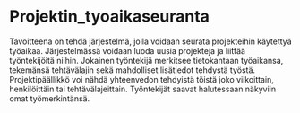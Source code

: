 # Projektin_tyoaikaseuranta

Tavoitteena on tehdä järjestelmä, jolla voidaan seurata projekteihin käytettyä työaikaa. Järjestelmässä voidaan luoda uusia projekteja ja liittää työntekijöitä niihin. Jokainen työntekijä merkitsee tietokantaan työaikansa, tekemänsä tehtävälajin sekä mahdolliset lisätiedot tehdystä työstä. Projektipäällikkö voi nähdä yhteenvedon tehdyistä töistä joko viikoittain, henkilöittäin tai tehtävälajeittain. Työntekijät saavat halutessaan näkyviin omat työmerkintänsä.
